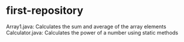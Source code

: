 # first-repository
Array1.java: Calculates the sum and average of the array elements
Calculator.java: Calculates the power of a number using static methods
